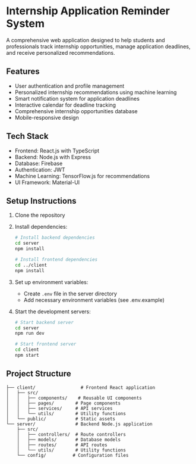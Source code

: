 # Internship Application Reminder System

A comprehensive web application designed to help students and professionals track internship opportunities, manage application deadlines, and receive personalized recommendations.

## Features

- User authentication and profile management
- Personalized internship recommendations using machine learning
- Smart notification system for application deadlines
- Interactive calendar for deadline tracking
- Comprehensive internship opportunities database
- Mobile-responsive design

## Tech Stack

- Frontend: React.js with TypeScript
- Backend: Node.js with Express
- Database: Firebase
- Authentication: JWT
- Machine Learning: TensorFlow.js for recommendations
- UI Framework: Material-UI

## Setup Instructions

1. Clone the repository
2. Install dependencies:
   ```bash
   # Install backend dependencies
   cd server
   npm install

   # Install frontend dependencies
   cd ../client
   npm install
   ```

3. Set up environment variables:
   - Create `.env` file in the server directory
   - Add necessary environment variables (see .env.example)

4. Start the development servers:
   ```bash
   # Start backend server
   cd server
   npm run dev

   # Start frontend server
   cd client
   npm start
   ```

## Project Structure

```
├── client/                 # Frontend React application
│   ├── src/
│   │   ├── components/    # Reusable UI components
│   │   ├── pages/        # Page components
│   │   ├── services/     # API services
│   │   └── utils/        # Utility functions
│   └── public/           # Static assets
└── server/               # Backend Node.js application
    ├── src/
    │   ├── controllers/  # Route controllers
    │   ├── models/       # Database models
    │   ├── routes/       # API routes
    │   └── utils/        # Utility functions
    └── config/          # Configuration files
``` 
